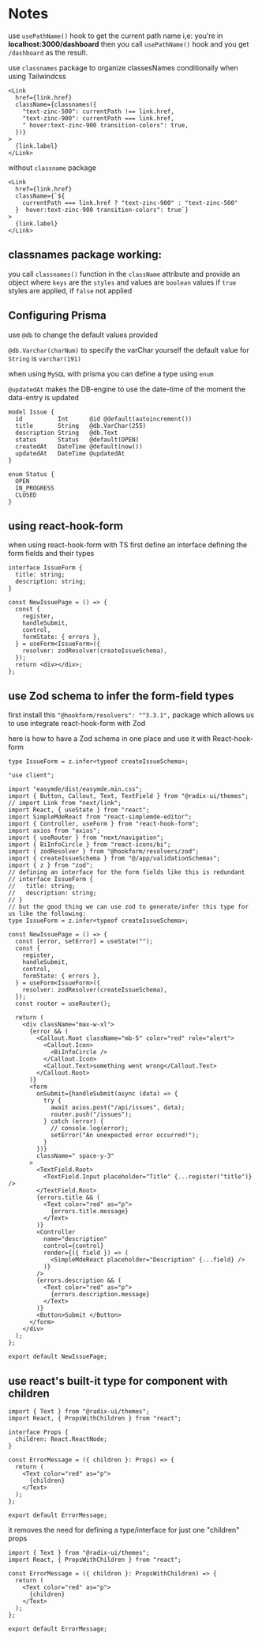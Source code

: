 # Notes

use `usePathName()` hook to get the current path name i,e: you're in **localhost:3000/dashboard** then you call `usePathName()` hook and you get `/dashboard` as the result.

use `classnames` package to organize classesNames conditionally when using Tailwindcss

```tsx
<Link
  href={link.href}
  className={classnames({
    "text-zinc-500": currentPath !== link.href,
    "text-zinc-900": currentPath === link.href,
    " hover:text-zinc-900 transition-colors": true,
  })}
>
  {link.label}
</Link>
```

without `classname` package

```tsx
<Link
  href={link.href}
  className={`${
    currentPath === link.href ? "text-zinc-900" : "text-zinc-500"
  }  hover:text-zinc-900 transition-colors": true`}
>
  {link.label}
</Link>
```

## classnames package working:

you call `classnames()` function in the `className` attribute and provide an object where `keys` are the `styles` and values are `boolean` values if `true` styles are applied, if `false` not applied

## Configuring Prisma

use `@db` to change the default values provided

`@db.Varchar(charNum)` to specify the varChar yourself the default value for `String` is `varchar(191)`

when using `MySQL` with prisma you can define a type using `enum`

`@updatedAt` makes the DB-engine to use the date-time of the moment the data-entry is updated

```prisma
model Issue {
  id          Int      @id @default(autoincrement())
  title       String   @db.VarChar(255)
  description String   @db.Text
  status      Status   @default(OPEN)
  createdAt   DateTime @default(now())
  updatedAt   DateTime @updatedAt
}

enum Status {
  OPEN
  IN_PROGRESS
  CLOSED
}
```

## using react-hook-form

when using react-hook-form with TS first define an interface defining the form fields and their types

```tsx
interface IssueForm {
  title: string;
  description: string;
}

const NewIssuePage = () => {
  const {
    register,
    handleSubmit,
    control,
    formState: { errors },
  } = useForm<IssueForm>({
    resolver: zodResolver(createIssueSchema),
  });
  return <div></div>;
};
```

## use Zod schema to infer the form-field types

first install this `"@hookform/resolvers": "^3.3.1",` package which allows us to use integrate react-hook-form with Zod

here is how to have a Zod schema in one place and use it with React-hook-form

`type IssueForm = z.infer<typeof createIssueSchema>;`

```tsx
"use client";

import "easymde/dist/easymde.min.css";
import { Button, Callout, Text, TextField } from "@radix-ui/themes";
// import Link from "next/link";
import React, { useState } from "react";
import SimpleMdeReact from "react-simplemde-editor";
import { Controller, useForm } from "react-hook-form";
import axios from "axios";
import { useRouter } from "next/navigation";
import { BiInfoCircle } from "react-icons/bi";
import { zodResolver } from "@hookform/resolvers/zod";
import { createIssueSchema } from "@/app/validationSchemas";
import { z } from "zod";
// defining an interface for the form fields like this is redundant
// interface IssueForm {
//   title: string;
//   description: string;
// }
// but the good thing we can use zod to generate/infer this type for us like the following:
type IssueForm = z.infer<typeof createIssueSchema>;

const NewIssuePage = () => {
  const [error, setError] = useState("");
  const {
    register,
    handleSubmit,
    control,
    formState: { errors },
  } = useForm<IssueForm>({
    resolver: zodResolver(createIssueSchema),
  });
  const router = useRouter();

  return (
    <div className="max-w-xl">
      {error && (
        <Callout.Root className="mb-5" color="red" role="alert">
          <Callout.Icon>
            <BiInfoCircle />
          </Callout.Icon>
          <Callout.Text>something went wrong</Callout.Text>
        </Callout.Root>
      )}
      <form
        onSubmit={handleSubmit(async (data) => {
          try {
            await axios.post("/api/issues", data);
            router.push("/issues");
          } catch (error) {
            // console.log(error);
            setError("An unexpected error occurred!");
          }
        })}
        className=" space-y-3"
      >
        <TextField.Root>
          <TextField.Input placeholder="Title" {...register("title")} />
        </TextField.Root>
        {errors.title && (
          <Text color="red" as="p">
            {errors.title.message}
          </Text>
        )}
        <Controller
          name="description"
          control={control}
          render={({ field }) => (
            <SimpleMdeReact placeholder="Description" {...field} />
          )}
        />
        {errors.description && (
          <Text color="red" as="p">
            {errors.description.message}
          </Text>
        )}
        <Button>Submit </Button>
      </form>
    </div>
  );
};

export default NewIssuePage;
```

## use react's built-it type for component with children

```tsx
import { Text } from "@radix-ui/themes";
import React, { PropsWithChildren } from "react";

interface Props {
  children: React.ReactNode;
}

const ErrorMessage = ({ children }: Props) => {
  return (
    <Text color="red" as="p">
      {children}
    </Text>
  );
};

export default ErrorMessage;
```

it removes the need for defining a type/interface for just one "children" props

```tsx
import { Text } from "@radix-ui/themes";
import React, { PropsWithChildren } from "react";

const ErrorMessage = ({ children }: PropsWithChildren) => {
  return (
    <Text color="red" as="p">
      {children}
    </Text>
  );
};

export default ErrorMessage;
```
